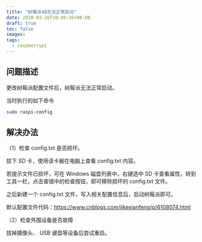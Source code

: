 ```yaml
---
title: "树莓派4B无法正常启动"
date: 2020-03-26T10:49:36+08:00
draft: true
toc: false
images:
tags: 
  - raspberrypi
---
```


## 问题描述

更改树莓派配置文件后，树莓派无法正常启动。

当时执行的如下命令
```bash
sudo raspi-config
```

## 解决办法

（1）检查 config.txt 是否损坏。

拔下 SD 卡，使用读卡器在电脑上查看 config.txt 内容。

若提示文件已损坏，可在 Windows 磁盘列表中，右键选中 SD 卡查看属性，转到工具一栏，点击查错中的检查按钮，即可移除损坏的 config.txt 文件。

之后新建一个 config.txt 文件，写入相关配置信息后，启动树莓派即可。

默认配置文件代码：https://www.cnblogs.com/jikexianfeng/p/6108074.html


（2）检查外围设备是否故障

拔掉摄像头、 USB 键盘等设备后尝试重启。
